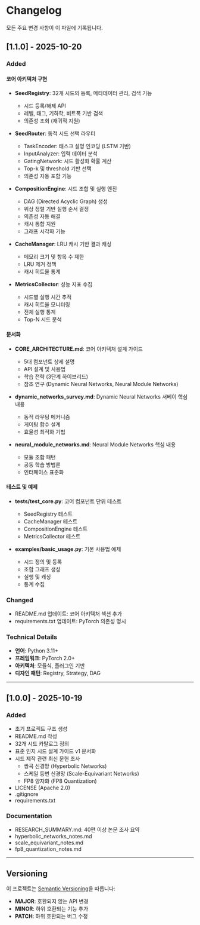 # Changelog

모든 주요 변경 사항이 이 파일에 기록됩니다.

## [1.1.0] - 2025-10-20

### Added

#### 코어 아키텍처 구현
- **SeedRegistry**: 32개 시드의 등록, 메타데이터 관리, 검색 기능
  - 시드 등록/해제 API
  - 레벨, 태그, 기하학, 비트폭 기반 검색
  - 의존성 조회 (재귀적 지원)
  
- **SeedRouter**: 동적 시드 선택 라우터
  - TaskEncoder: 태스크 설명 인코딩 (LSTM 기반)
  - InputAnalyzer: 입력 데이터 분석
  - GatingNetwork: 시드 활성화 확률 계산
  - Top-k 및 threshold 기반 선택
  - 의존성 자동 포함 기능
  
- **CompositionEngine**: 시드 조합 및 실행 엔진
  - DAG (Directed Acyclic Graph) 생성
  - 위상 정렬 기반 실행 순서 결정
  - 의존성 자동 해결
  - 캐시 통합 지원
  - 그래프 시각화 기능
  
- **CacheManager**: LRU 캐시 기반 결과 캐싱
  - 메모리 크기 및 항목 수 제한
  - LRU 제거 정책
  - 캐시 히트율 통계
  
- **MetricsCollector**: 성능 지표 수집
  - 시드별 실행 시간 추적
  - 캐시 히트율 모니터링
  - 전체 실행 통계
  - Top-N 시드 분석

#### 문서화
- **CORE_ARCHITECTURE.md**: 코어 아키텍처 설계 가이드
  - 5대 컴포넌트 상세 설명
  - API 설계 및 사용법
  - 학습 전략 (3단계 하이브리드)
  - 참조 연구 (Dynamic Neural Networks, Neural Module Networks)
  
- **dynamic_networks_survey.md**: Dynamic Neural Networks 서베이 핵심 내용
  - 동적 라우팅 메커니즘
  - 게이팅 함수 설계
  - 효율성 최적화 기법
  
- **neural_module_networks.md**: Neural Module Networks 핵심 내용
  - 모듈 조합 패턴
  - 공동 학습 방법론
  - 인터페이스 표준화

#### 테스트 및 예제
- **tests/test_core.py**: 코어 컴포넌트 단위 테스트
  - SeedRegistry 테스트
  - CacheManager 테스트
  - CompositionEngine 테스트
  - MetricsCollector 테스트
  
- **examples/basic_usage.py**: 기본 사용법 예제
  - 시드 정의 및 등록
  - 조합 그래프 생성
  - 실행 및 캐싱
  - 통계 수집

### Changed
- README.md 업데이트: 코어 아키텍처 섹션 추가
- requirements.txt 업데이트: PyTorch 의존성 명시

### Technical Details
- **언어**: Python 3.11+
- **프레임워크**: PyTorch 2.0+
- **아키텍처**: 모듈식, 플러그인 기반
- **디자인 패턴**: Registry, Strategy, DAG

---

## [1.0.0] - 2025-10-19

### Added
- 초기 프로젝트 구조 생성
- README.md 작성
- 32개 시드 카탈로그 정의
- 표준 인지 시드 설계 가이드 v1 문서화
- 시드 제작 관련 최신 문헌 조사
  - 쌍곡 신경망 (Hyperbolic Networks)
  - 스케일 등변 신경망 (Scale-Equivariant Networks)
  - FP8 양자화 (FP8 Quantization)
- LICENSE (Apache 2.0)
- .gitignore
- requirements.txt

### Documentation
- RESEARCH_SUMMARY.md: 40편 이상 논문 조사 요약
- hyperbolic_networks_notes.md
- scale_equivariant_notes.md
- fp8_quantization_notes.md

---

## Versioning

이 프로젝트는 [Semantic Versioning](https://semver.org/)을 따릅니다:
- **MAJOR**: 호환되지 않는 API 변경
- **MINOR**: 하위 호환되는 기능 추가
- **PATCH**: 하위 호환되는 버그 수정

